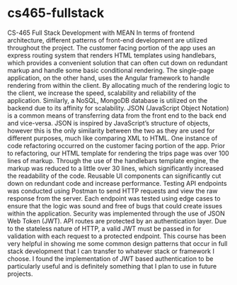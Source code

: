 # cs465-fullstack
CS-465 Full Stack Development with MEAN
In terms of frontend architecture, different patterns of front-end development are utilized throughout the project. The customer facing portion of the app uses an express routing system that renders HTML templates using handlebars, which provides a convenient solution that can often cut down on redundant markup and handle some basic conditional rendering. The single-page application, on the other hand, uses the Angular framework to handle rendering from within the client. By allocating much of the rendering logic to the client, we increase the speed, scalability and reliability of the application. Similarly, a NoSQL, MongoDB database is utilized on the backend due to its affinity for scalability. 
JSON (JavaScript Object Notation) is a common means of transferring data from the front end to the back end and vice-versa. JSON is inspired by JavaScript’s structure of objects, however this is the only similarity between the two as they are used for different purposes, much like comparing XML to HTML. 
One instance of code refactoring occurred on the customer facing portion of the app. Prior to refactoring, our HTML template for rendering the trips page was over 100 lines of markup. Through the use of the handlebars template engine, the markup was reduced to a little over 30 lines, which significantly increased the readability of the code.  Reusable UI components can significantly cut down on redundant code and increase performance. 
Testing API endpoints was conducted using Postman to send HTTP requests and view the raw response from the server. Each endpoint was tested using edge cases to ensure that the logic was sound and free of bugs that could create issues within the application. Security was implemented through the use of JSON Web Token (JWT). API routes are protected by an authentication layer. Due to the stateless nature of HTTP, a valid JWT must be passed in for validation with each request to a protected endpoint. 
This course has been very helpful in showing me some common design patterns that occur in full stack development that I can transfer to whatever stack or framework I choose. I found the implementation of JWT based authentication to be particularly useful and is definitely something that I plan to use in future projects. 
